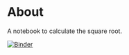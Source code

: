 # About

A notebook to calculate the square root.

[![Binder](http://mybinder.org/badge.svg)](http://mybinder.org:/repo/dougyoung43/square_root)
